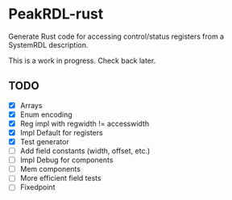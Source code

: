 # PeakRDL-rust

Generate Rust code for accessing control/status registers from a SystemRDL description.

This is a work in progress. Check back later.

## TODO

- [x] Arrays
- [x] Enum encoding
- [x] Reg impl with regwidth != accesswidth
- [x] Impl Default for registers
- [x] Test generator
- [ ] Add field constants (width, offset, etc.)
- [ ] Impl Debug for components
- [ ] Mem components
- [ ] More efficient field tests
- [ ] Fixedpoint
